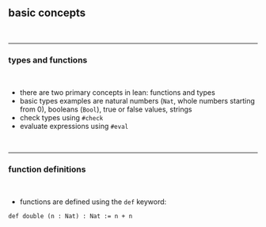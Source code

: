 ## basic concepts

<br>

---

### types and functions

<br>

* there are two primary concepts in lean: functions and types
* basic types examples are natural numbers (`Nat`, whole numbers starting from 0), booleans (`Bool`), true or false values, strings
* check types using `#check`
* evaluate expressions using `#eval`

<br>

---

### function definitions

<br>

* functions are defined using the `def` keyword:

```lean
def double (n : Nat) : Nat := n + n
```
